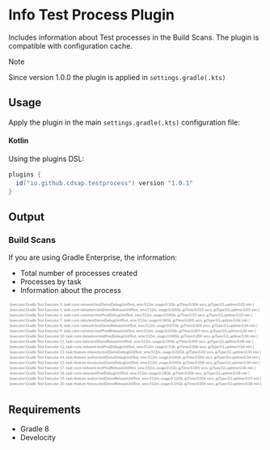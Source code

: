 # Info Test Process Plugin
Includes information about Test processes in the Build Scans.
The plugin is compatible with configuration cache.

> [!NOTE]
> Since version 1.0.0 the plugin is applied in `settings.gradle(.kts)`

## Usage
Apply the plugin in the main `settings.gradle(.kts)` configuration file:

#### Kotlin
Using the plugins DSL:
``` groovy
plugins {
  id("io.github.cdsap.testprocess") version "1.0.1"
}
```

## Output
### Build Scans
If you are using Gradle Enterprise, the information:
* Total number of processes created
* Processes by task
* Information about the process

![](images/buildscan.png)


## Requirements
* Gradle 8
* Develocity
